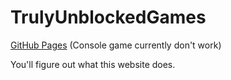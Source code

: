# TrulyUnblockedGames

[GitHub Pages](https://wade7wastaken.github.io/TrulyUnblockedGames/)
(Console game currently don't work)

You'll figure out what this website does.
